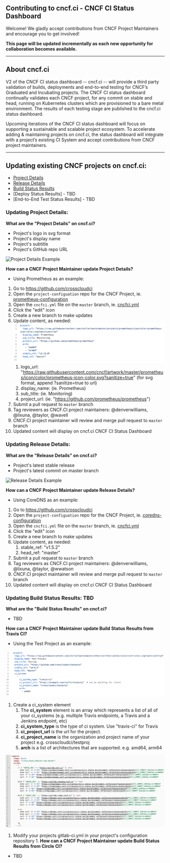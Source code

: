Contributing to cncf.ci - CNCF CI Status Dashboard
---
Welcome! We gladly accept contributions from CNCF Project Maintainers and encourage you to get involved!

**This page will be updated incrementally as each new opportunity for collaboration becomes available.**

---
About cncf.ci
---

V2 of the CNCF CI status dashboard -- cncf.ci -- will provide a third party validation of builds, deployments and end-to-end testing for CNCF’s Graduated and Incubating projects. The CNCF CI status dashboard continually validates each CNCF project, for any commit on stable and head, running on Kubernetes clusters which are provisioned to a bare metal environment. The results of each testing stage are published to the cncf.ci status dashboard.

Upcoming iterations of the CNCF CI status dashboard will focus on supporting a sustainable and scalable project ecosystem. To accelerate adding & maintaining projects on cncf.ci, the status dashboard will integrate with a project’s existing CI System and accept contributions from CNCF project maintainers. 

---

Updating existing CNCF projects on cncf.ci: 
---

- [Project Details](https://github.com/crosscloudci/crosscloudci/blob/master/CONTRIBUTING.md#updating-project-details)
- [Release Details](https://github.com/crosscloudci/crosscloudci/blob/master/CONTRIBUTING.md#updating-release-details)
- [Build Status Results](https://github.com/crosscloudci/crosscloudci/blob/master/CONTRIBUTING.md#updating-build-status-results-tbd)
- [Deploy Status Results] - TBD
- [End-to-End Test Status Results] - TBD



### Updating Project Details:

**What are the "Project Details" on cncf.ci?** 
-  Project's logo in svg format
-  Project's display name 
-  Project's subtitle
-  Project's GitHub repo URL

![Project Details Example](https://user-images.githubusercontent.com/11701267/54546272-4f2d1f00-4971-11e9-9fb6-9cb42a8a997c.png)

**How can a CNCF Project Maintainer update Project Details?** 
- Using Prometheus as an example:
1. Go to https://github.com/crosscloudci
1. Open the `project-configuation` repo for the CNCF Project, ie. [prometheus-configuration](https://github.com/crosscloudci/prometheus-configuration)
1. Open the `cncfci.yml` file on the `master` branch, ie. [cncfci.yml](https://github.com/crosscloudci/prometheus-configuration/blob/master/cncfci.yml)
1. Click the "edit" icon
1. Create a new branch to make updates
1. Update content, as needed: 
![alt text](https://raw.githubusercontent.com/crosscloudci/crosscloudci/master/prometheusyml.png "Prometheus YML")
   1. logo_url: "https://raw.githubusercontent.com/cncf/artwork/master/prometheus/icon/color/prometheus-icon-color.svg?sanitize=true" (for svg format, append ?sanitize=true to url)
   1. display_name: (ie. Prometheus)
   1. sub_title: (ie. Monitoring)
   1. project_url: (ie. "https://github.com/prometheus/prometheus")
1. Submit a pull request to `master` branch
1. Tag reviewers as CNCF.CI project maintainers: @denverwilliams, @lixuna, @taylor, @wavell
1. CNCF.CI project maintainer will review and merge pull request to `master` branch
1. Updated content will display on cncf.ci CNCF CI Status Dashboard

### Updating Release Details:

**What are the "Release Details" on cncf.ci?** 
-  Project's latest stable release
-  Project's latest commit on master branch

![Release Details Example](https://user-images.githubusercontent.com/11701267/60830121-2036f500-a17c-11e9-8e7e-5db2a443f3b3.png)

**How can a CNCF Project Maintainer update Release Details?** 
- Using CoreDNS as an example:

1. Go to https://github.com/crosscloudci
1. Open the `project-configuation` repo for the CNCF Project, ie. [coredns-configuration](https://github.com/crosscloudci/coredns-configuration)
1. Open the `cncfci.yml` file on the `master` branch, ie. [cncfci.yml](https://github.com/crosscloudci/coredns-configuration/blob/master/cncfci.yml)
1. Click the "edit" icon
1. Create a new branch to make updates
1. Update content, as needed: 
   1.   stable_ref: "v1.5.2"
   1.   head_ref: "master"
1. Submit a pull request to `master` branch
1. Tag reviewers as CNCF.CI project maintainers: @denverwilliams, @lixuna, @taylor, @wwatson
1. CNCF.CI project maintainer will review and merge pull request to `master` branch
1. Updated content will display on cncf.ci CNCF CI Status Dashboard

### Updating Build Status Results: TBD

**What are the "Build Status Results" on cncf.ci?** 
-  TBD

**How can a CNCF Project Maintainer update Build Status Results from Travis CI?** 
- Using the Test Project as an example:

![alt text](https://raw.githubusercontent.com/crosscloudci/crosscloudci/master/testprojectcncfciyml.png "Test Project cncfci.yml YML")

1. Create a ci_system element
   1. The **ci_system** element is an array which represents a list of all of your ci_systems (e.g. multiple Travis endpoints, a Travis and a Jenkins endpoint, etc)
   1. **ci_system_type** is the type of ci system.  Use "travis-ci" for Travis
   1. **ci_project_url** is the url for the project.
   1. **ci_project_name** is the organization and project name of your project e.g. crosscloudci/testproj
   1. **arch** is a list of architectures that are supported.  e.g. amd64, arm64 
   
![alt text](https://raw.githubusercontent.com/crosscloudci/crosscloudci/master/testprojectgitlabyml.png "Test Project gitlab-ci.yml YML")

1. Modify your projects gitlab-ci.yml in your project's configuration repository
   1. 
**How can a CNCF Project Maintainer update Build Status Results from Circle CI?**
- TBD


